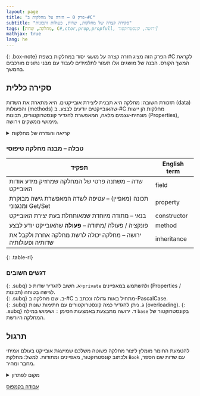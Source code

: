```yaml
---
layout: page 
title: "פרק 0 – חזרה על מחלקות ב‑#C"
subtitle: "סקירה קצרה של מחלקות, שדות, פעולות ותכונות"
tags: [מחלקה, שדות, C#,ctor,prop,propfull, ירושה, קונסטרוקטור]
mathjax: true
lang: he
---
```


{: .box-note}
הפרק הזה מציג חזרה קצרה על מושגי יסוד במחלקות בשפת #C לקראת המשך הקורס. הבנה של מושגים אלו תעזור לתלמידים לעבוד עם מבני נתונים מורכבים בהמשך.


<!-- Source: https://careerhub.ufl.edu/classes/c-hands-on-practice-with-data-structures/ -->

## סקירה כללית

תזכורת חשובה: מחלקה היא תבנית ליצירת אובייקטים. היא מתארת את השדות (data) והפעולות (methods) שהאובייקטים יודעים לבצע. ב‑#C מחלקות הן יישות מונחית‑עצמים מלאה, המאפשרת להגדיר קונסטרוקטורים, תכונות (Properties), מימושי ממשקים וירושה.

<details markdown="1">
<summary>קריאה והגדרה של מחלקות</summary>

```csharp
public class Student
{
    private string _firstName; // 1. שדה לשם פרטי
    private string _lastName; // 1. שדה לשם משפחה
    private double grade; // 1. שדה לציון (בדרך כלל נקרא לזה תכונה)

    public Student() { }

    // 2. קונסטרקטור מלא
    public Student(string firstName, string lastName, double grade)
    {
        _firstName = firstName;
        _lastName = lastName;
        this.grade = grade; // 2. כדי להבדיל בין הפרמטר לשדה this- שימוש ב
    }

    // ======================   מה שאנחנו נכתוב    ===========================
    // 3a. Java-style getter - לשים לב: ג'אווה סטייל הוא התחביר היחיד שמותר בבחינות!
    // !!!וזה משנה מפני שאלו פעולות והקריאה היא עם סוגריים בסוף!!!
    public double GetGrade()
    {
        return grade;
    }

    // 3b. Java-style getter - לשים לב: זהו התחביר היחיד שמותר בבחינות!
    public string GetFirstName() => _firstName;

    // 3c. Java-style setter - לשים לב: זהו התחביר היחיד שמותר בבחינות!
    public void SetFirstName(string firstName) => _firstName = firstName;

    // 3d. Java-style setter - לשים לב: זהו התחביר היחיד שמותר בבחינות!
    public void SetGrade(double grade)
    {
        this.grade = grade;
    }

    // 4. Get-סתם פעולה ולכן השם לא מתחיל ב
    public bool IsPassed() => grade >= 60.0;

    // ====================== כל מה שלא נכתוב ===========================
    // 5. Native C# Properties - אבל ככה כותבים את זה
    
    private int classNum;

    // 5a. Property מלא בסגנון C#
    public int ClassNum
    {
        get { return classNum; }
        set { classNum = value; }
    }

    // 5b. Property לשם פרטי :מקוצר field תחביר מקוצר לפרופרטי. לא צריך שדה
    public string FirstName { get; set; }

    // 5c. Property מקוצר עבור שם משפחה prop 
    public string LastName { get; set; }

    // 5d. Property תחביר גטר סטר סי-שארפ מלא עם תחביר פונקציה מקוצר (=>) עבור הציון
    public double Grade
    {
        get => grade;
        set => grade = value;
    }
}
```

בקוד זה מוגדרת מחלקה `Student` עם שדות, קונסטרוקטורים, מאפיינים ומתודה. ההגדרות הללו מתארות כיצד ניצור אובייקט מסוג Student ונעבוד איתו.
</details>

### טבלה – מבנה מחלקה טיפוסי


| תפקיד | English term |
| --- | --- |
|  שדה – משתנה פרטי של המחלקה שמחזיק מידע אודות האובייקט |field |
|  תכונה (מאפיין) – עטיפה לשדה המאפשרת גישה מבוקרת ומנגנוני Get/Set |property |
|  בנאי – מתודה מיוחדת שמאותחלת בעת יצירת האובייקט |constructor |
|  פונקציה / פעולה /מתודה – **פעולה** שהאובייקט יודע לבצע |method |
|  ירושה – מחלקה יכולה לרשת מחלקה אחרת ולקבל את שדותיה ופעולותיה |inheritance |
{: .table-rl}

### דגשים חשובים

{: .subq}
א. חשוב להגדיר שדות כ‑`private` ולהשתמש במאפיינים (Properties / תכונות) לגישה בטוחה.  
{: .subq}
ב. שם מחלקה ב‑#C מתחיל באות גדולה ונכתב ב-PascalCase.  
{: .subq}
ג. ניתן להגדיר כמה קונסטרוקטורים עם חתימות שונות (overloading).
{: .subq}
ד. ירושה מתבצעת באמצעות הסימן `:` ושימוש במילה `base` בקונסטרוקטור של המחלקה היורשת.  

## תרגול
להטמעת החומר מומלץ ליצור מחלקה פשוטה משלכם שמייצגת אובייקט בעולם אמיתי ולכתוב קונסטרוקטור, מאפיינים ומתודות. למשל: מחלקת `Book` עם שדות שם הספר, מחבר ומחיר.

<details markdown="1">
<summary>מקום לפתרון</summary>

כאן תוכלו להוסיף קוד שלכם ותרגל את הנושא.
</details>



[עבודה בקמפוס](ChapterCampus.md)